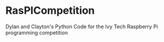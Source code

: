 # RasPICompetition
Dylan and Clayton's Python Code for the Ivy Tech Raspberry Pi programming competition
